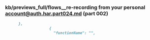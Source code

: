 ### kb/previews_full/flows__re-recording from your personal account@auth.har.part024.md (part 002)

```md
      },
                    {
                      "functionName": "",
     
```

```
